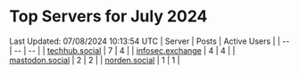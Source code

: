 # Top Servers for July 2024
Last Updated: 07/08/2024 10:13:54 UTC
| Server | Posts | Active Users |
| -- | -- | -- |
| [techhub.social](https://techhub.social/tags/PowerShell) | 7 | 4 |
| [infosec.exchange](https://infosec.exchange/tags/PowerShell) | 4 | 4 |
| [mastodon.social](https://mastodon.social/tags/PowerShell) | 2 | 2 |
| [norden.social](https://norden.social/tags/PowerShell) | 1 | 1 |
